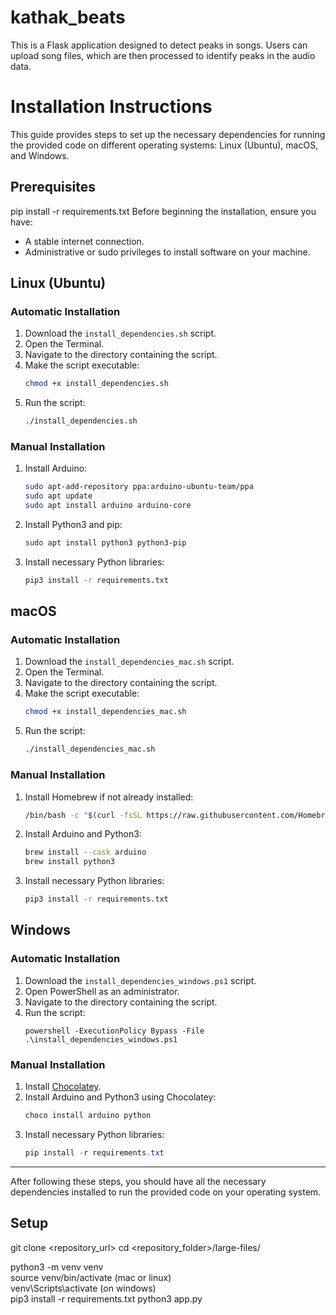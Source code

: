 # kathak_beats
This is a Flask application designed to detect peaks in songs. Users can upload song files, which are then processed to identify peaks in the audio data.  

# Installation Instructions

This guide provides steps to set up the necessary dependencies for running the provided code on different operating systems: Linux (Ubuntu), macOS, and Windows.

## Prerequisites
pip install -r requirements.txt 
Before beginning the installation, ensure you have:

- A stable internet connection.
- Administrative or sudo privileges to install software on your machine.

## Linux (Ubuntu)

### Automatic Installation

1. Download the `install_dependencies.sh` script.
2. Open the Terminal.
3. Navigate to the directory containing the script.
4. Make the script executable:
   ```bash
   chmod +x install_dependencies.sh
   ```
5. Run the script:
   ```bash
   ./install_dependencies.sh
   ```

### Manual Installation

1. Install Arduino:
   ```bash
   sudo apt-add-repository ppa:arduino-ubuntu-team/ppa
   sudo apt update
   sudo apt install arduino arduino-core
   ```
2. Install Python3 and pip:
   ```bash
   sudo apt install python3 python3-pip
   ```
3. Install necessary Python libraries:
   ```bash
   pip3 install -r requirements.txt
   ```

## macOS

### Automatic Installation

1. Download the `install_dependencies_mac.sh` script.
2. Open the Terminal.
3. Navigate to the directory containing the script.
4. Make the script executable:
   ```bash
   chmod +x install_dependencies_mac.sh
   ```
5. Run the script:
   ```bash
   ./install_dependencies_mac.sh
   ```

### Manual Installation

1. Install Homebrew if not already installed:
   ```bash
   /bin/bash -c "$(curl -fsSL https://raw.githubusercontent.com/Homebrew/install/HEAD/install.sh)"
   ```
2. Install Arduino and Python3:
   ```bash
   brew install --cask arduino
   brew install python3
   ```
3. Install necessary Python libraries:
   ```bash
   pip3 install -r requirements.txt
   ```

## Windows

### Automatic Installation

1. Download the `install_dependencies_windows.ps1` script.
2. Open PowerShell as an administrator.
3. Navigate to the directory containing the script.
4. Run the script:
   ```
   powershell -ExecutionPolicy Bypass -File .\install_dependencies_windows.ps1
   ```

### Manual Installation

1. Install [Chocolatey](https://chocolatey.org/install).
2. Install Arduino and Python3 using Chocolatey:
   ```powershell
   choco install arduino python
   ```
3. Install necessary Python libraries:
   ```powershell
   pip install -r requirements.txt
   ```

---

After following these steps, you should have all the necessary dependencies installed to run the provided code on your operating system.

## Setup
git clone <repository_url>
cd <repository_folder>/large-files/

python3 -m venv venv  
source venv/bin/activate (mac or linux)  
venv\Scripts\activate (on windows)  
pip3 install -r requirements.txt 
python3 app.py

